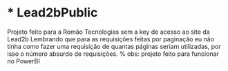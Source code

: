 # * Lead2bPublic
Projeto feito para a Romão Tecnologias sem a key de acesso ao site da Lead2b
Lembrando que para as requisições feitas por paginação eu não tinha como fazer uma requisição de quantas páginas seriam utilizadas, por isso o número absurdo de requisições.
% obs: projeto feito para funcionar no PowerBI

